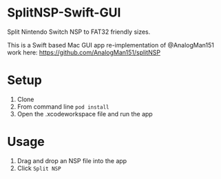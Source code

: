 # SplitNSP-Swift-GUI

Split Nintendo Switch NSP to FAT32 friendly sizes. 

This is a Swift based Mac GUI app re-implementation of @AnalogMan151 work here: https://github.com/AnalogMan151/splitNSP

# Setup
1. Clone
2. From command line `pod install`
3. Open the .xcodeworkspace file and run the app

# Usage
1. Drag and drop an NSP file into the app
2. Click `Split NSP`
